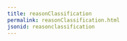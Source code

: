 ```yaml
---
title: reasonClassification
permalink: reasonClassification.html
jsonid: reasonclassification
---
```

